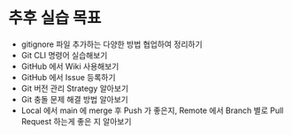 # 추후 실습 목표

* gitignore 파일 추가하는 다양한 방법 협업하여 정리하기
* Git CLI 명령어 실습해보기
* GitHub 에서 Wiki 사용해보기
* GitHub 에서 Issue 등록하기
* Git 버전 관리 Strategy 알아보기
* Git 충돌 문제 해결 방법 알아보기
* Local 에서 main 에 merge 후 Push 가 좋은지, Remote 에서 Branch 별로 Pull Request 하는게 좋은 지 알아보기